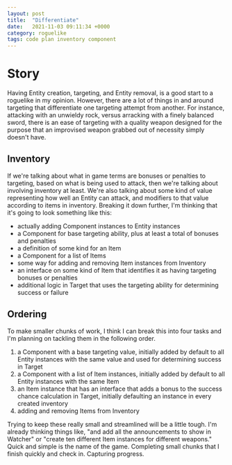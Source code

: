 ```yaml
---
layout: post
title:  "Differentiate"
date:   2021-11-03 09:11:34 +0000
category: roguelike
tags: code plan inventory component
---
```


# Story
Having Entity creation, targeting, and Entity removal, is a good start to a roguelike in my opinion. However, there are a lot of things in and around targeting that differentiate one targeting attempt from another. For instance, attacking with an unwieldy rock, versus arracking with a finely balanced sword, there is an ease of targeting with a quality weapon designed for the purpose that an improvised weapon grabbed out of necessity simply doesn't have.  

## Inventory
If we're talking about what in game terms are bonuses or penalties to targeting, based on what is being used to attack, then we're talking about involving inventory at least. We're also talking about some kind of value representing how well an Entity can attack, and modifiers to that value according to items in inventory. Breaking it down further, I'm thinking that it's going to look something like this:  

- actually adding Component instances to Entity instances
- a Component for base targeting ability, plus at least a total of bonuses and penalties
- a definition of some kind for an Item
- a Component for a list of Items
- some way for adding and removing Item instances from Inventory
- an interface on some kind of Item that identifies it as having targeting bonuses or penalties
- additional logic in Target that uses the targeting ability for determining success or failure

## Ordering
To make smaller chunks of work, I think I can break this into four tasks and I'm planning on tackling them in the following order.  

1. a Component with a base targeting value, initially added by default to all Entity instances with the same value and used for determining success in Target
1. a Component with a list of Item instances, initially added by default to all Entity instances with the same Item
1. an Item instance that has an interface that adds a bonus to the success chance calculation in Target, initially defaulting an instance in every created inventory
1. adding and removing Items from Inventory

Trying to keep these really small and streamlined will be a little tough. I'm already thinking things like, "and add all the announcements to show in Watcher" or "create ten different Item instances for different weapons." Quick and simple is the name of the game. Completing small chunks that I finish quickly and check in. Capturing progress.  
